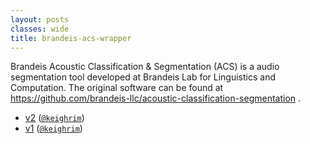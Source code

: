 ```yaml
---
layout: posts
classes: wide
title: brandeis-acs-wrapper
---
```

Brandeis Acoustic Classification & Segmentation (ACS) is a audio segmentation tool developed at Brandeis Lab for Linguistics and Computation. The original software can be found at https://github.com/brandeis-llc/acoustic-classification-segmentation .
- [v2](v2) ([`@keighrim`](https://github.com/keighrim))
- [v1](v1) ([`@keighrim`](https://github.com/keighrim))
